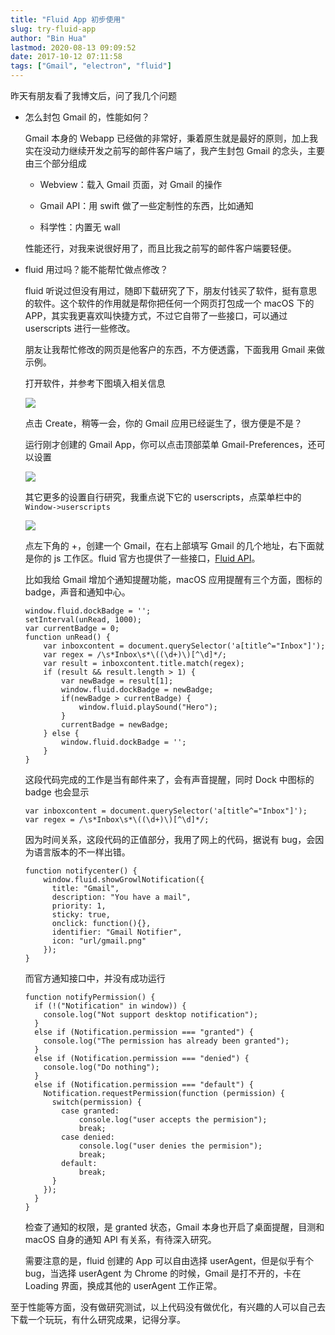 ```yaml
---
title: "Fluid App 初步使用"
slug: try-fluid-app
author: "Bin Hua"
lastmod: 2020-08-13 09:09:52
date: 2017-10-12 07:11:58
tags: ["Gmail", "electron", "fluid"]
---
```


昨天有朋友看了我博文后，问了我几个问题

- 怎么封包 Gmail 的，性能如何？

    Gmail 本身的 Webapp 已经做的非常好，秉着原生就是最好的原则，加上我实在没动力继续开发之前写的邮件客户端了，我产生封包 Gmail 的念头，主要由三个部分组成

    - Webview：载入 Gmail 页面，对 Gmail 的操作
    
    - Gmail API：用 swift 做了一些定制性的东西，比如通知
    
    - 科学性：内置无 wall

    性能还行，对我来说很好用了，而且比我之前写的邮件客户端要轻便。

- fluid 用过吗？能不能帮忙做点修改？

    fluid 听说过但没有用过，随即下载研究了下，朋友付钱买了软件，挺有意思的软件。这个软件的作用就是帮你把任何一个网页打包成一个 macOS 下的 APP，其实我更喜欢叫快捷方式，不过它自带了一些接口，可以通过 userscripts 进行一些修改。

    朋友让我帮忙修改的网页是他客户的东西，不方便透露，下面我用 Gmail 来做示例。

    打开软件，并参考下图填入相关信息

    ![](/imgs/try-fluid-app-01.png)
    
    点击 Create，稍等一会，你的 Gmail 应用已经诞生了，很方便是不是？

    运行刚才创建的 Gmail App，你可以点击顶部菜单 Gmail-Preferences，还可以设置

    ![](/imgs/try-fluid-app-02.png)

    其它更多的设置自行研究，我重点说下它的 userscripts，点菜单栏中的 `Window->userscripts`

    ![](/imgs/try-fluid-app-03.png)

    点左下角的 +，创建一个 Gmail，在右上部填写 Gmail 的几个地址，右下面就是你的 js 工作区。fluid 官方也提供了一些接口，[Fluid API](http://fluidapp.com/developer)。

    比如我给 Gmail 增加个通知提醒功能，macOS 应用提醒有三个方面，图标的 badge，声音和通知中心。

    ```
    window.fluid.dockBadge = '';
    setInterval(unRead, 1000);
    var currentBadge = 0;
    function unRead() {
        var inboxcontent = document.querySelector('a[title^="Inbox"]');
        var regex = /\s*Inbox\s*\((\d+)\)[^\d]*/;
        var result = inboxcontent.title.match(regex);
        if (result && result.length > 1) {
            var newBadge = result[1];
            window.fluid.dockBadge = newBadge;
            if(newBadge > currentBadge) {
                window.fluid.playSound("Hero");
            }
            currentBadge = newBadge;
        } else {
            window.fluid.dockBadge = '';
        }
    }
    ```
    
    这段代码完成的工作是当有邮件来了，会有声音提醒，同时 Dock 中图标的 badge 也会显示
    
    ```
    var inboxcontent = document.querySelector('a[title^="Inbox"]');
    var regex = /\s*Inbox\s*\((\d+)\)[^\d]*/;
    ```
    
    因为时间关系，这段代码的正值部分，我用了网上的代码，据说有 bug，会因为语言版本的不一样出错。

    ```
    function notifycenter() {
        window.fluid.showGrowlNotification({
          title: "Gmail",
          description: "You have a mail",
          priority: 1,
          sticky: true,
          onclick: function(){},
          identifier: "Gmail Notifier",
          icon: "url/gmail.png"
        });
    }
    ```

    而官方通知接口中，并没有成功运行

    ```
    function notifyPermission() {
      if (!("Notification" in window)) {
        console.log("Not support desktop notification");
      }
      else if (Notification.permission === "granted") {
        console.log("The permission has already been granted");
      }
      else if (Notification.permission === "denied") {
        console.log("Do nothing");
      }
      else if (Notification.permission === "default") {
        Notification.requestPermission(function (permission) {
          switch(permission) {
            case granted:
                console.log("user accepts the permision");
                break;
            case denied:
                console.log("user denies the permision");
                break;
            default:
                break;
          }
        });
      }
    }
    ```
    
    检查了通知的权限，是 granted 状态，Gmail 本身也开启了桌面提醒，目测和 macOS 自身的通知 API 有关系，有待深入研究。

    需要注意的是，fluid 创建的 App 可以自由选择 userAgent，但是似乎有个 bug，当选择 userAgent 为 Chrome 的时候，Gmail 是打不开的，卡在 Loading 界面，换成其他的 userAgent 工作正常。

至于性能等方面，没有做研究测试，以上代码没有做优化，有兴趣的人可以自己去下载一个玩玩，有什么研究成果，记得分享。